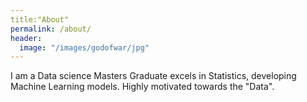 ```yaml
---
title:"About"
permalink: /about/
header:
  image: "/images/godofwar/jpg"
---
```

I am a Data science Masters Graduate excels in Statistics, developing Machine Learning models. Highly motivated towards the "Data".
